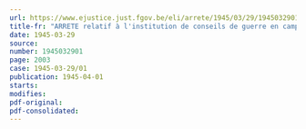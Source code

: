 ```yaml
---
url: https://www.ejustice.just.fgov.be/eli/arrete/1945/03/29/1945032901/justel
title-fr: "ARRETE relatif à l'institution de conseils de guerre en campagne"
date: 1945-03-29
source:
number: 1945032901
page: 2003
case: 1945-03-29/01
publication: 1945-04-01
starts:
modifies:
pdf-original:
pdf-consolidated:
---
```


